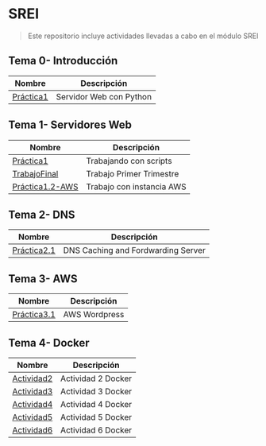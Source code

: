 # SREI
> Este repositorio incluye actividades llevadas a cabo en el módulo SREI

 ## Tema 0- Introducción

| Nombre  | Descripción |
| ----------- | ----------------- |
|  [Práctica1](Tema0/Práctica1.md) | Servidor Web con Python |

## Tema 1- Servidores Web

| Nombre | Descripción |
| ----------- | ----------------- |
| [Práctica1](Tema1/Práctica1.md) | Trabajando con scripts |
| [TrabajoFinal](Tema1/Trabajo-Final.md) | Trabajo Primer Trimestre |
| [Práctica1.2-AWS](Tema1/Práctica1.2-AWS.md) | Trabajo con instancia AWS|

## Tema 2- DNS
| Nombre | Descripción |
| ----------- | ----------------- |
| [Práctica2.1](Tema2/Practica2.1-Cache-Forwarding.md) | DNS Caching and Fordwarding Server |

## Tema 3- AWS
| Nombre | Descripción |
| ----------- | ----------------- |
| [Práctica3.1](Tema3/Practica3.1-AWS.md) | AWS Wordpress |

## Tema 4- Docker
| Nombre | Descripción |
| ----------- | ----------------- |
| [Actividad2](Tema4/Actividad-2.md) | Actividad 2 Docker |
| [Actividad3](Tema4/Actividad-3.md) | Actividad 3 Docker |
| [Actividad4](Tema4/Actividad-4.md) | Actividad 4 Docker |
| [Actividad5](Tema4/Actividad-5.md) | Actividad 5 Docker |
| [Actividad6](Tema4/Actividad-6.md) | Actividad 6 Docker |

